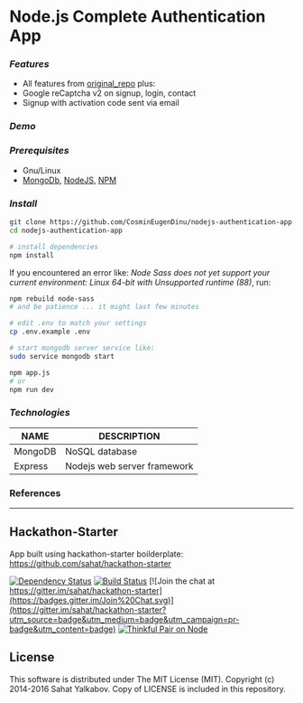 # Node.js Complete Authentication App

### *Features*
- All features from [original_repo](https://github.com/sahat/hackathon-starter) plus:
- Google reCaptcha v2 on signup, login, contact
- Signup with activation code sent via email

### *Demo*

### *Prerequisites*
- Gnu/Linux
- [MongoDb](https://www.mongodb.com/), [NodeJS](https://nodejs.org/en/download/package-manager/), [NPM](https://docs.npmjs.com/downloading-and-installing-node-js-and-npm)

### *Install*
```bash
git clone https://github.com/CosminEugenDinu/nodejs-authentication-app.git
cd nodejs-authentication-app

# install dependencies
npm install
```
If you encountered an error like: *Node Sass does not yet support your current environment: Linux 64-bit with Unsupported runtime (88)*, run:
```bash
npm rebuild node-sass
# and be patience ... it might last few minutes
```
```bash
# edit .env to match your settings
cp .env.example .env

# start mongodb server service like:
sudo service mongodb start

npm app.js
# or
npm run dev
```

### *Technologies*

| NAME	       | DESCRIPTION |
|--------------|-------------|
| MongoDB	     | NoSQL database |
| Express	     | Nodejs web server framework |

### References

---------------------
## Hackathon-Starter

App built using hackathon-starter boilderplate: https://github.com/sahat/hackathon-starter


[![Dependency Status](https://david-dm.org/sahat/hackathon-starter/status.svg?style=flat)](https://david-dm.org/sahat/hackathon-starter) [![Build Status](https://travis-ci.org/sahat/hackathon-starter.svg?branch=master)](https://travis-ci.org/sahat/hackathon-starter) [![Join the chat at https://gitter.im/sahat/hackathon-starter](https://badges.gitter.im/Join%20Chat.svg)](https://gitter.im/sahat/hackathon-starter?utm_source=badge&utm_medium=badge&utm_campaign=pr-badge&utm_content=badge) [![Thinkful Pair on Node](https://tf-assets-staging.s3.amazonaws.com/badges/thinkful_repo_badge.svg)](http://start.thinkful.com/node/)


License
-------
This software is distributed under The MIT License (MIT).
Copyright (c) 2014-2016 Sahat Yalkabov.
Copy of LICENSE is included in this repository.
